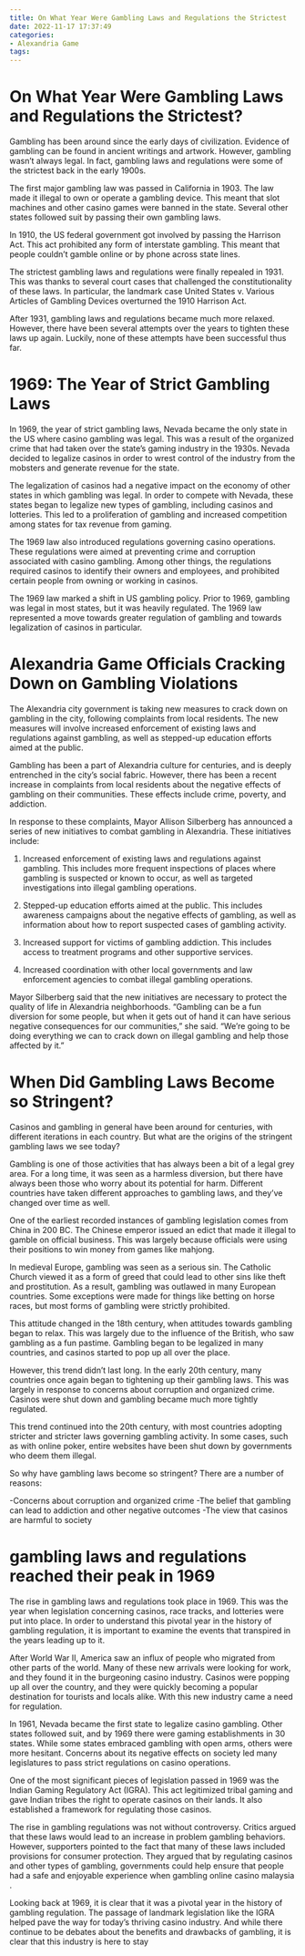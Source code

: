 ```yaml
---
title: On What Year Were Gambling Laws and Regulations the Strictest
date: 2022-11-17 17:37:49
categories:
- Alexandria Game
tags:
---
```



#  On What Year Were Gambling Laws and Regulations the Strictest?

Gambling has been around since the early days of civilization. Evidence of gambling can be found in ancient writings and artwork. However, gambling wasn’t always legal. In fact, gambling laws and regulations were some of the strictest back in the early 1900s.

The first major gambling law was passed in California in 1903. The law made it illegal to own or operate a gambling device. This meant that slot machines and other casino games were banned in the state. Several other states followed suit by passing their own gambling laws.

In 1910, the US federal government got involved by passing the Harrison Act. This act prohibited any form of interstate gambling. This meant that people couldn’t gamble online or by phone across state lines.

The strictest gambling laws and regulations were finally repealed in 1931. This was thanks to several court cases that challenged the constitutionality of these laws. In particular, the landmark case United States v. Various Articles of Gambling Devices overturned the 1910 Harrison Act.

After 1931, gambling laws and regulations became much more relaxed. However, there have been several attempts over the years to tighten these laws up again. Luckily, none of these attempts have been successful thus far.

#  1969: The Year of Strict Gambling Laws

In 1969, the year of strict gambling laws, Nevada became the only state in the US where casino gambling was legal. This was a result of the organized crime that had taken over the state’s gaming industry in the 1930s. Nevada decided to legalize casinos in order to wrest control of the industry from the mobsters and generate revenue for the state.

The legalization of casinos had a negative impact on the economy of other states in which gambling was legal. In order to compete with Nevada, these states began to legalize new types of gambling, including casinos and lotteries. This led to a proliferation of gambling and increased competition among states for tax revenue from gaming.

The 1969 law also introduced regulations governing casino operations. These regulations were aimed at preventing crime and corruption associated with casino gambling. Among other things, the regulations required casinos to identify their owners and employees, and prohibited certain people from owning or working in casinos.

The 1969 law marked a shift in US gambling policy. Prior to 1969, gambling was legal in most states, but it was heavily regulated. The 1969 law represented a move towards greater regulation of gambling and towards legalization of casinos in particular.

#  Alexandria Game Officials Cracking Down on Gambling Violations

The Alexandria city government is taking new measures to crack down on gambling in the city, following complaints from local residents. The new measures will involve increased enforcement of existing laws and regulations against gambling, as well as stepped-up education efforts aimed at the public.

Gambling has been a part of Alexandria culture for centuries, and is deeply entrenched in the city’s social fabric. However, there has been a recent increase in complaints from local residents about the negative effects of gambling on their communities. These effects include crime, poverty, and addiction.

In response to these complaints, Mayor Allison Silberberg has announced a series of new initiatives to combat gambling in Alexandria. These initiatives include:

1) Increased enforcement of existing laws and regulations against gambling. This includes more frequent inspections of places where gambling is suspected or known to occur, as well as targeted investigations into illegal gambling operations.

2) Stepped-up education efforts aimed at the public. This includes awareness campaigns about the negative effects of gambling, as well as information about how to report suspected cases of gambling activity.

3) Increased support for victims of gambling addiction. This includes access to treatment programs and other supportive services.

4) Increased coordination with other local governments and law enforcement agencies to combat illegal gambling operations.

Mayor Silberberg said that the new initiatives are necessary to protect the quality of life in Alexandria neighborhoods. “Gambling can be a fun diversion for some people, but when it gets out of hand it can have serious negative consequences for our communities,” she said. “We’re going to be doing everything we can to crack down on illegal gambling and help those affected by it.”

#  When Did Gambling Laws Become so Stringent?

Casinos and gambling in general have been around for centuries, with different iterations in each country. But what are the origins of the stringent gambling laws we see today?

Gambling is one of those activities that has always been a bit of a legal grey area. For a long time, it was seen as a harmless diversion, but there have always been those who worry about its potential for harm. Different countries have taken different approaches to gambling laws, and they’ve changed over time as well.

One of the earliest recorded instances of gambling legislation comes from China in 200 BC. The Chinese emperor issued an edict that made it illegal to gamble on official business. This was largely because officials were using their positions to win money from games like mahjong.

In medieval Europe, gambling was seen as a serious sin. The Catholic Church viewed it as a form of greed that could lead to other sins like theft and prostitution. As a result, gambling was outlawed in many European countries. Some exceptions were made for things like betting on horse races, but most forms of gambling were strictly prohibited.

This attitude changed in the 18th century, when attitudes towards gambling began to relax. This was largely due to the influence of the British, who saw gambling as a fun pastime. Gambling began to be legalized in many countries, and casinos started to pop up all over the place.

However, this trend didn’t last long. In the early 20th century, many countries once again began to tightening up their gambling laws. This was largely in response to concerns about corruption and organized crime. Casinos were shut down and gambling became much more tightly regulated.

This trend continued into the 20th century, with most countries adopting stricter and stricter laws governing gambling activity. In some cases, such as with online poker, entire websites have been shut down by governments who deem them illegal.

So why have gambling laws become so stringent? There are a number of reasons:

-Concerns about corruption and organized crime
-The belief that gambling can lead to addiction and other negative outcomes
-The view that casinos are harmful to society

#  gambling laws and regulations reached their peak in 1969

The rise in gambling laws and regulations took place in 1969. This was the year when legislation concerning casinos, race tracks, and lotteries were put into place. In order to understand this pivotal year in the history of gambling regulation, it is important to examine the events that transpired in the years leading up to it.

After World War II, America saw an influx of people who migrated from other parts of the world. Many of these new arrivals were looking for work, and they found it in the burgeoning casino industry. Casinos were popping up all over the country, and they were quickly becoming a popular destination for tourists and locals alike. With this new industry came a need for regulation.

In 1961, Nevada became the first state to legalize casino gambling. Other states followed suit, and by 1969 there were gaming establishments in 30 states. While some states embraced gambling with open arms, others were more hesitant. Concerns about its negative effects on society led many legislatures to pass strict regulations on casino operations.

One of the most significant pieces of legislation passed in 1969 was the Indian Gaming Regulatory Act (IGRA). This act legitimized tribal gaming and gave Indian tribes the right to operate casinos on their lands. It also established a framework for regulating those casinos.

The rise in gambling regulations was not without controversy. Critics argued that these laws would lead to an increase in problem gambling behaviors. However, supporters pointed to the fact that many of these laws included provisions for consumer protection. They argued that by regulating casinos and other types of gambling, governments could help ensure that people had a safe and enjoyable experience when gambling online casino malaysia .

Looking back at 1969, it is clear that it was a pivotal year in the history of gambling regulation. The passage of landmark legislation like the IGRA helped pave the way for today’s thriving casino industry. And while there continue to be debates about the benefits and drawbacks of gambling, it is clear that this industry is here to stay